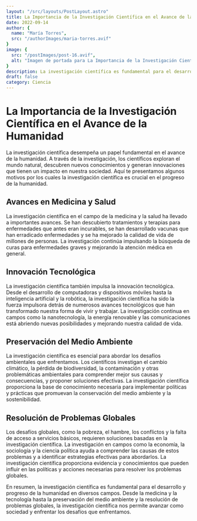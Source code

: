 ```yaml
---
layout: "/src/layouts/PostLayout.astro"
title: La Importancia de la Investigación Científica en el Avance de la Humanidad
date: 2022-09-14
author: {
  name: "María Torres",
  src: "/authorImages/maria-torres.avif"
}
image: {
  src: "/postImages/post-16.avif",
  alt: "Imagen de portada para La Importancia de la Investigación Científica en el Avance de la Humanidad"
}
description: La investigación científica es fundamental para el desarrollo y progreso de la humanidad. Descubre por qué la investigación científica es crucial en diversos campos, desde la medicina y la tecnología hasta la preservación del medio ambiente y la resolución de problemas globales.
draft: false
category: Ciencia
---
```


# La Importancia de la Investigación Científica en el Avance de la Humanidad

La investigación científica desempeña un papel fundamental en el avance de la humanidad. A través de la investigación, los científicos exploran el mundo natural, descubren nuevos conocimientos y generan innovaciones que tienen un impacto en nuestra sociedad. Aquí te presentamos algunos motivos por los cuales la investigación científica es crucial en el progreso de la humanidad.

## Avances en Medicina y Salud

La investigación científica en el campo de la medicina y la salud ha llevado a importantes avances. Se han descubierto tratamientos y terapias para enfermedades que antes eran incurables, se han desarrollado vacunas que han erradicado enfermedades y se ha mejorado la calidad de vida de millones de personas. La investigación continúa impulsando la búsqueda de curas para enfermedades graves y mejorando la atención médica en general.

## Innovación Tecnológica

La investigación científica también impulsa la innovación tecnológica. Desde el desarrollo de computadoras y dispositivos móviles hasta la inteligencia artificial y la robótica, la investigación científica ha sido la fuerza impulsora detrás de numerosos avances tecnológicos que han transformado nuestra forma de vivir y trabajar. La investigación continua en campos como la nanotecnología, la energía renovable y las comunicaciones está abriendo nuevas posibilidades y mejorando nuestra calidad de vida.

## Preservación del Medio Ambiente

La investigación científica es esencial para abordar los desafíos ambientales que enfrentamos. Los científicos investigan el cambio climático, la pérdida de biodiversidad, la contaminación y otras problemáticas ambientales para comprender mejor sus causas y consecuencias, y proponer soluciones efectivas. La investigación científica proporciona la base de conocimiento necesaria para implementar políticas y prácticas que promuevan la conservación del medio ambiente y la sostenibilidad.

## Resolución de Problemas Globales

Los desafíos globales, como la pobreza, el hambre, los conflictos y la falta de acceso a servicios básicos, requieren soluciones basadas en la investigación científica. La investigación en campos como la economía, la sociología y la ciencia política ayuda a comprender las causas de estos problemas y a identificar estrategias efectivas para abordarlos. La investigación científica proporciona evidencia y conocimientos que pueden influir en las políticas y acciones necesarias para resolver los problemas globales.

En resumen, la investigación científica es fundamental para el desarrollo y progreso de la humanidad en diversos campos. Desde la medicina y la tecnología hasta la preservación del medio ambiente y la resolución de problemas globales, la investigación científica nos permite avanzar como sociedad y enfrentar los desafíos que enfrentamos.
